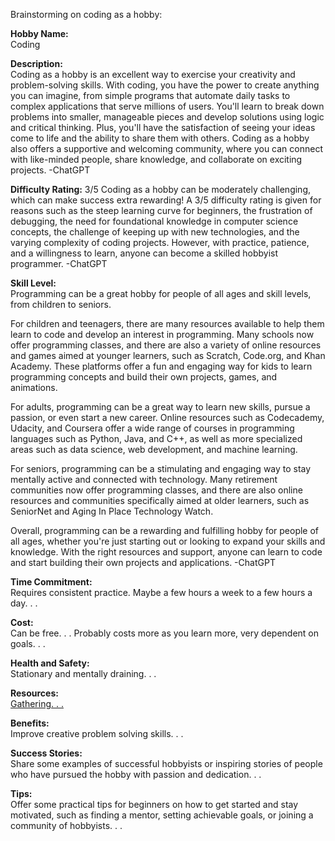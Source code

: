 Brainstorming on coding as a hobby:

**Hobby Name:**  
Coding  

**Description:**  
Coding as a hobby is an excellent way to exercise your creativity and problem-solving skills. With coding, you have the power to create anything you can imagine, from simple programs that automate daily tasks to complex applications that serve millions of users. You'll learn to break down problems into smaller, manageable pieces and develop solutions using logic and critical thinking. Plus, you'll have the satisfaction of seeing your ideas come to life and the ability to share them with others. Coding as a hobby also offers a supportive and welcoming community, where you can connect with like-minded people, share knowledge, and collaborate on exciting projects. -ChatGPT

**Difficulty Rating:** 3/5
Coding as a hobby can be moderately challenging, which can make success extra rewarding! A 3/5 difficulty rating is given for reasons such as the steep learning curve for beginners, the frustration of debugging, the need for foundational knowledge in computer science concepts, the challenge of keeping up with new technologies, and the varying complexity of coding projects. However, with practice, patience, and a willingness to learn, anyone can become a skilled hobbyist programmer. -ChatGPT

**Skill Level:**  
Programming can be a great hobby for people of all ages and skill levels, from children to seniors. 

For children and teenagers, there are many resources available to help them learn to code and develop an interest in programming. Many schools now offer programming classes, and there are also a variety of online resources and games aimed at younger learners, such as Scratch, Code.org, and Khan Academy. These platforms offer a fun and engaging way for kids to learn programming concepts and build their own projects, games, and animations.

For adults, programming can be a great way to learn new skills, pursue a passion, or even start a new career. Online resources such as Codecademy, Udacity, and Coursera offer a wide range of courses in programming languages such as Python, Java, and C++, as well as more specialized areas such as data science, web development, and machine learning.

For seniors, programming can be a stimulating and engaging way to stay mentally active and connected with technology. Many retirement communities now offer programming classes, and there are also online resources and communities specifically aimed at older learners, such as SeniorNet and Aging In Place Technology Watch.

Overall, programming can be a rewarding and fulfilling hobby for people of all ages, whether you're just starting out or looking to expand your skills and knowledge. With the right resources and support, anyone can learn to code and start building their own projects and applications. -ChatGPT

**Time Commitment:**  
Requires consistent practice. 
Maybe a few hours a week to a few hours a day. . .

**Cost:**  
Can be free. . . 
Probably costs more as you learn more, very dependent on goals. . .

**Health and Safety:**  
Stationary and mentally draining. . .

**Resources:**  
[Gathering. . .]('../../../../../constants/resources.js')

**Benefits:**  
Improve creative problem solving skills. . .

**Success Stories:**  
Share some examples of successful hobbyists or inspiring stories of people who have pursued the hobby with passion and dedication. . .

**Tips:**  
Offer some practical tips for beginners on how to get started and stay motivated, such as finding a mentor, setting achievable goals, or joining a community of hobbyists. . .